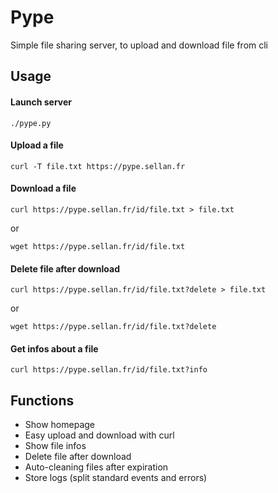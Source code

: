 # Pype
Simple file sharing server, to upload and download file from cli

## Usage

#### Launch server
```
./pype.py
```

#### Upload a file
```
curl -T file.txt https://pype.sellan.fr
```

#### Download a file
```
curl https://pype.sellan.fr/id/file.txt > file.txt
```
or
```
wget https://pype.sellan.fr/id/file.txt
```

#### Delete file after download
```
curl https://pype.sellan.fr/id/file.txt?delete > file.txt
```
or
```
wget https://pype.sellan.fr/id/file.txt?delete
```

#### Get infos about a file
```
curl https://pype.sellan.fr/id/file.txt?info
```

## Functions

* Show homepage
* Easy upload and download with curl
* Show file infos
* Delete file after download
* Auto-cleaning files after expiration
* Store logs (split standard events and errors)